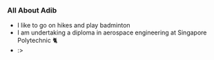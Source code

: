 ### All About Adib

- I like to go on hikes and play badminton
- I am undertaking a diploma in aerospace engineering at Singapore Polytechnic 🐈
- :>
